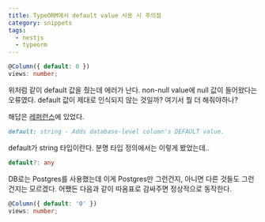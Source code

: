 ```yaml
---
title: TypeORM에서 default value 사용 시 주의점
category: snippets
tags:
  - nestjs
  - typeorm
---
```


```typescript
@Column({ default: 0 })
views: number;
```

위처럼 같이 default 값을 줬는데 에러가 난다. non-null value에 null 값이 들어왔다는 오류였다. default 값이 제대로 인식되지 않는 것일까? 여기서 뭘 더 해줘야하나?

해답은 [레퍼런스](https://github.com/typeorm/typeorm/blob/master/docs/entities.md#column-options)에 있었다.

```markdown
default: string - Adds database-level column's DEFAULT value.
```

default가 string 타입이란다. 분명 타입 정의에서는 이렇게 봤었는데..

```typescript
default?: any
```

DB로는 Postgres를 사용했는데 이게 Postgres만 그런건지, 아니면 다른 것들도 그런건지는 모르겠다. 어쨌든 다음과 같이 따옴표로 감싸주면 정상적으로 동작한다.

```typescript
@Column({ default: '0' })
views: number;
```
